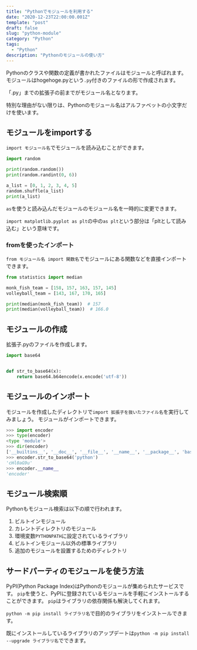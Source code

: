 ```yaml
---
title: "Pythonでモジュールを利用する"
date: "2020-12-23T22:00:00.001Z"
template: "post"
draft: false
slug: "python-module"
category: "Python"
tags:
  - "Python"
description: "Pythonのモジュールの使い方"
---
```


Pythonのクラスや関数の定義が書かれたファイルはモジュールと呼ばれます。
モジュールはhogehoge.pyという`.py`付きのファイルの形で作成されます。

「.py」までの拡張子の前までがモジュール名となります。

特別な理由がない限りは、Pythonのモジュール名はアルファベットの小文字だけを使います。

## モジュールをimportする

`import モジュール名`でモジュールを読み込むことができます。

```python
import random

print(random.random())
print(random.randint(0, 6))

a_list = [0, 1, 2, 3, 4, 5]
random.shuffle(a_list)
print(a_list)
```

`as`を使うと読み込んだモジュールのモジュール名を一時的に変更できます。

`import matplotlib.pyplot as plt`の中の`as plt`という部分は「pltとして読み込む」という意味です。

### fromを使ったインポート

`from モジュール名 import 関数名`でモジュールにある関数などを直接インポートできます。

```python
from statistics import median

monk_fish_team = [158, 157, 163, 157, 145]
volleyball_team = [143, 167, 170, 165]

print(median(monk_fish_team))  # 157
print(median(volleyball_team))  # 166.0
```

## モジュールの作成

拡張子.pyのファイルを作成します。

```python:encoder.py
import base64


def str_to_base64(x):
    return base64.b64encode(x.encode('utf-8'))

```

## モジュールのインポート

モジュールを作成したディレクトリで`import 拡張子を抜いたファイル名`を実行してみましょう。
モジュールがインポートできます。

```python
>>> import encoder
>>> type(encoder)
<type 'module'>
>>> dir(encoder)
['__builtins__', '__doc__', '__file__', '__name__', '__package__', 'base64', 'str_to_base64']
>>> encoder.str_to_base64('python')
'cHl0aG9u'
>>> encoder.__name__
'encoder'
```

## モジュール検索順

Pythonもモジュール検索は以下の順で行われます。

1. ビルトインモジュール
2. カレントディレクトリのモジュール
3. 環境変数`PYTHONPATH`に設定されているライブラリ
4. ビルトインモジュール以外の標準ライブラリ
5. 追加のモジュールを設置するためのディレクトリ

## サードパーティのモジュールを使う方法

PyPI(Python Package Index)はPythonのモジュールが集められたサービスです。
`pip`を使うと、PyPIに登録されているモジュールを手軽にインストールすることができます。
`pip`はライブラリの依存関係も解決してくれます。

`python -m pip install ライブラリ名`で目的のライブラリをインストールできます。

既にインストールしているライブラリのアップデートは`python -m pip install --upgrade ライブラリ名`でできます。